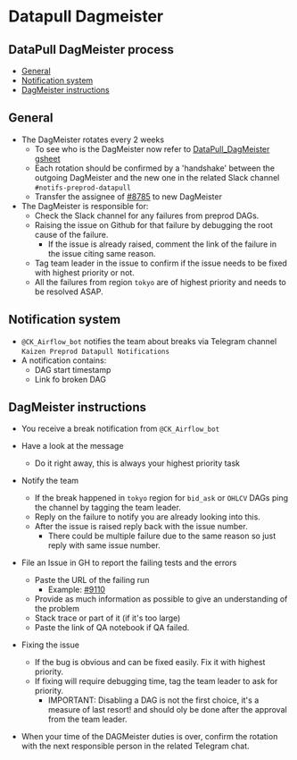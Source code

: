# Datapull Dagmeister

## DataPull DagMeister process

<!-- toc -->

- [General](#general)
- [Notification system](#notification-system)
- [DagMeister instructions](#dagmeister-instructions)

<!-- tocstop -->

## General

- The DagMeister rotates every 2 weeks
  - To see who is the DagMeister now refer to
    [DataPull_DagMeister gsheet](https://docs.google.com/spreadsheets/d/1Ab6a3BVeLX1l1B3_A6rNY9pHRsofeoCw2ip2dkQ6SdA/edit#gid=0)
  - Each rotation should be confirmed by a 'handshake' between the outgoing
    DagMeister and the new one in the related Slack channel
    `#notifs-preprod-datapull`
  - Transfer the assignee of
    [#8785](https://github.com/cryptokaizen/cmamp/issues/8785) to new DagMeister
- The DagMeister is responsible for:
  - Check the Slack channel for any failures from preprod DAGs.
  - Raising the issue on Github for that failure by debugging the root cause of
    the failure.
    - If the issue is already raised, comment the link of the failure in the
      issue citing same reason.
  - Tag team leader in the issue to confirm if the issue needs to be fixed with
    highest priority or not.
  - All the failures from region `tokyo` are of highest priority and needs to be
    resolved ASAP.

## Notification system

- `@CK_Airflow_bot` notifies the team about breaks via Telegram channel
  `Kaizen Preprod Datapull Notifications`
- A notification contains:
  - DAG start timestamp
  - Link fo broken DAG

## DagMeister instructions

- You receive a break notification from `@CK_Airflow_bot`
- Have a look at the message
  - Do it right away, this is always your highest priority task
- Notify the team
  - If the break happened in `tokyo` region for `bid_ask` or `OHLCV` DAGs ping
    the channel by tagging the team leader.
  - Reply on the failure to notify you are already looking into this.
  - After the issue is raised reply back with the issue number.
    - There could be multiple failure due to the same reason so just reply with
      same issue number.

- File an Issue in GH to report the failing tests and the errors
  - Paste the URL of the failing run
    - Example: [#9110](https://github.com/cryptokaizen/cmamp/issues/9110)
  - Provide as much information as possible to give an understanding of the
    problem
  - Stack trace or part of it (if it's too large)
  - Paste the link of QA notebook if QA failed.

- Fixing the issue
  - If the bug is obvious and can be fixed easily. Fix it with highest priority.
  - If fixing will require debugging time, tag the team leader to ask for
    priority.
    - IMPORTANT: Disabling a DAG is not the first choice, it's a measure of last
      resort! and should oly be done after the approval from the team leader.

- When your time of the DAGMeister duties is over, confirm the rotation with the
  next responsible person in the related Telegram chat.
